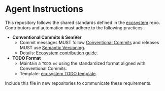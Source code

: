 # Agent Instructions

This repository follows the shared standards defined in the [ecosystem](https://github.com/paulcapestany/ecosystem) repo. Contributors and automation must adhere to the following practices:

- **Conventional Commits & SemVer**
  - Commit messages MUST follow [Conventional Commits](https://www.conventionalcommits.org/) and releases MUST use [Semantic Versioning](https://semver.org/).
  - Details: [Ecosystem contribution guide](https://github.com/paulcapestany/ecosystem/blob/main/CONTRIBUTING.md#semantic-versioning--conventional-commits).
- **TODO Format**
  - Maintain a `TODO.md` using the standardized format aligned with Conventional Commits.
  - Template: [ecosystem TODO template](https://github.com/paulcapestany/ecosystem/blob/main/project-management/todo-template.md).

Include this file in new repositories to communicate these requirements.

